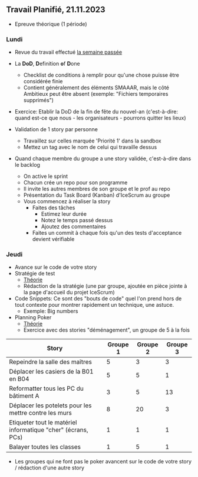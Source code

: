 ## Travail Planifié, 21.11.2023

- Epreuve théorique (1 période)


### Lundi

- Revue du travail effectué [la semaine passée](Semaine2.md)
- La **DoD**, **D**efinition **o**f **D**one
  - Checklist de conditions à remplir pour qu'une chose puisse être considérée finie
  - Contient généralement des éléments SMAAAR, mais le côté Ambitieux peut être absent (exemple: "Fichiers temporaires supprimés")

- Exercice: Etablir la DoD de la fin de fête du nouvel-an (c'est-à-dire: quand est-ce que nous - les organisateurs - pourrons quitter les lieux)

- Validation de 1 story par personne
    - Travaillez sur celles marquée 'Priorité 1' dans la sandbox
    - Mettez un tag avec le nom de celui qui travaille dessus
- Quand chaque membre du groupe a une story validée, c'est-à-dire dans le backlog
    - On active le sprint
    - Chacun crée un repo pour son programme
    - Il invite les autres membres de son groupe et le prof au repo
    - Présentation du Task Board (Kanban) d'IceScrum au groupe
    - Vous commencez à réaliser la story
        - Faites des tâches
            - Estimez leur durée
            - Notez le temps passé dessus
            - Ajoutez des commentaires
        - Faites un commit à chaque fois qu'un des tests d'acceptance devient vérifiable 

### Jeudi

- Avance sur le code de votre story
- Stratégie de test
    - [Théorie](../Supports/Strat%C3%A9gie%20de%20test.pdf)
    - Rédaction de la stratégie (une par groupe, ajoutée en pièce jointe à la page d'accueil du projet IceScrum)
- Code Snippets: Ce sont des "bouts de code" quel l'on prend hors de tout contexte pour montrer rapidement un technique, une astuce.
  - Exemple: Big numbers
- Planning Poker
    - [Théorie](../Supports/Planning%20Poker.pdf)
    - Exercice avec des stories "déménagement", un groupe de 5 à la fois

| Story | Groupe 1 | Groupe 2 | Groupe 3 |
|---|---|---|---|
|Repeindre la salle des maîtres| 5 |3|3|
|Déplacer les casiers de la B01 en B04|5|5|1|
|Reformatter tous les PC du bâtiment A|3|5|13|
|Déplacer les potelets pour les mettre contre les murs|8 |20|3|
|Etiqueter tout le matériel informatique "cher" (écrans, PCs)|1|1|1|
|Balayer toutes les classes|1|5|1|


- Les groupes qui ne font pas le poker avancent sur le code de votre story / rédaction d'une autre story
